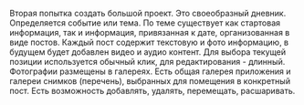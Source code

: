 Вторая попытка создать большой проект. Это своеобразный дневник. Определяется событие или тема. 
По теме существует как стартовая информация, так и информация, привязанная к дате, организованная 
в виде постов. Каждый пост содержит текстовую и фото информацию, в будущем будет добавлен видео и
аудио контент.
Для выбора текущей позиции используется обычный клик, для редактирования - длинный.
Фотографии размещены в галереях. Есть общая галерея приложения и галереи снимков (перечень), выбранных для помещения
в конкретный пост. Есть возможность добавлять, удалять, перемещать, расшаривать. 
